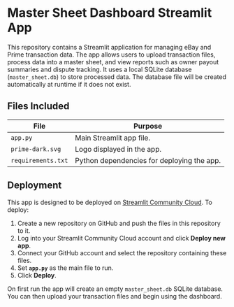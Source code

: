 # Master Sheet Dashboard Streamlit App

This repository contains a Streamlit application for managing eBay and Prime transaction data. The app allows users to upload transaction files, process data into a master sheet, and view reports such as owner payout summaries and dispute tracking. It uses a local SQLite database (`master_sheet.db`) to store processed data.  The database file will be created automatically at runtime if it does not exist.

## Files Included

| File | Purpose |
| --- | --- |
| `app.py` | Main Streamlit app file. |
| `prime-dark.svg` | Logo displayed in the app. |
| `requirements.txt` | Python dependencies for deploying the app. |

## Deployment

This app is designed to be deployed on [Streamlit Community Cloud](https://streamlit.io/cloud). To deploy:

1. Create a new repository on GitHub and push the files in this repository to it.
2. Log into your Streamlit Community Cloud account and click **Deploy new app**.
3. Connect your GitHub account and select the repository containing these files.
4. Set **`app.py`** as the main file to run.
5. Click **Deploy**.

On first run the app will create an empty `master_sheet.db` SQLite database. You can then upload your transaction files and begin using the dashboard.